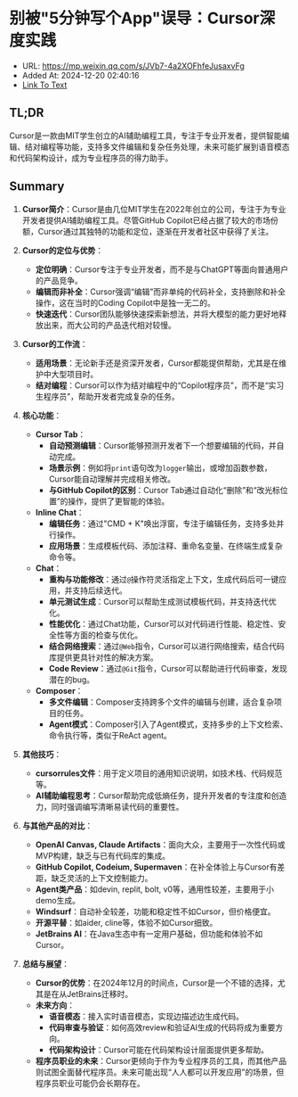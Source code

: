 # 别被"5分钟写个App"误导：Cursor深度实践
- URL: https://mp.weixin.qq.com/s/JVb7-4a2XOFhfeJusaxvFg
- Added At: 2024-12-20 02:40:16
- [Link To Text](2024-12-20-别被-5分钟写个app-误导：cursor深度实践_raw.md)

## TL;DR
Cursor是一款由MIT学生创立的AI辅助编程工具，专注于专业开发者，提供智能编辑、结对编程等功能，支持多文件编辑和复杂任务处理，未来可能扩展到语音模态和代码架构设计，成为专业程序员的得力助手。

## Summary
1. **Cursor简介**：Cursor是由几位MIT学生在2022年创立的公司，专注于为专业开发者提供AI辅助编程工具。尽管GitHub Copilot已经占据了较大的市场份额，Cursor通过其独特的功能和定位，逐渐在开发者社区中获得了关注。

2. **Cursor的定位与优势**：
   - **定位明确**：Cursor专注于专业开发者，而不是与ChatGPT等面向普通用户的产品竞争。
   - **编辑而非补全**：Cursor强调“编辑”而非单纯的代码补全，支持删除和补全操作，这在当时的Coding Copilot中是独一无二的。
   - **快速迭代**：Cursor团队能够快速探索新想法，并将大模型的能力更好地释放出来，而大公司的产品迭代相对较慢。

3. **Cursor的工作流**：
   - **适用场景**：无论新手还是资深开发者，Cursor都能提供帮助，尤其是在维护中大型项目时。
   - **结对编程**：Cursor可以作为结对编程中的“Copilot程序员”，而不是“实习生程序员”，帮助开发者完成复杂的任务。

4. **核心功能**：
   - **Cursor Tab**：
     - **自动预测编辑**：Cursor能够预测开发者下一个想要编辑的代码，并自动完成。
     - **场景示例**：例如将`print`语句改为`logger`输出，或增加函数参数，Cursor能自动理解并完成相关修改。
     - **与GitHub Copilot的区别**：Cursor Tab通过自动化“删除”和“改光标位置”的操作，提供了更智能的体验。
   - **Inline Chat**：
     - **编辑任务**：通过"CMD + K"唤出浮窗，专注于编辑任务，支持多处并行操作。
     - **应用场景**：生成模板代码、添加注释、重命名变量、在终端生成复杂命令等。
   - **Chat**：
     - **重构与功能修改**：通过`@`操作符灵活指定上下文，生成代码后可一键应用，并支持后续迭代。
     - **单元测试生成**：Cursor可以帮助生成测试模板代码，并支持迭代优化。
     - **性能优化**：通过Chat功能，Cursor可以对代码进行性能、稳定性、安全性等方面的检查与优化。
     - **结合网络搜索**：通过`@Web`指令，Cursor可以进行网络搜索，结合代码库提供更具针对性的解决方案。
     - **Code Review**：通过`@Git`指令，Cursor可以帮助进行代码审查，发现潜在的bug。
   - **Composer**：
     - **多文件编辑**：Composer支持跨多个文件的编辑与创建，适合复杂项目的任务。
     - **Agent模式**：Composer引入了Agent模式，支持多步的上下文检索、命令执行等，类似于ReAct agent。

5. **其他技巧**：
   - **cursorrules文件**：用于定义项目的通用知识说明，如技术栈、代码规范等。
   - **AI辅助编程思考**：Cursor帮助完成低熵任务，提升开发者的专注度和创造力，同时强调编写清晰易读代码的重要性。

6. **与其他产品的对比**：
   - **OpenAI Canvas, Claude Artifacts**：面向大众，主要用于一次性代码或MVP构建，缺乏与已有代码库的集成。
   - **GitHub Copilot, Codeium, Supermaven**：在补全体验上与Cursor有差距，缺乏灵活的上下文控制能力。
   - **Agent类产品**：如devin, replit, bolt, v0等，通用性较差，主要用于小demo生成。
   - **Windsurf**：自动补全较差，功能和稳定性不如Cursor，但价格便宜。
   - **开源平替**：如aider, cline等，体验不如Cursor细致。
   - **JetBrains AI**：在Java生态中有一定用户基础，但功能和体验不如Cursor。

7. **总结与展望**：
   - **Cursor的优势**：在2024年12月的时间点，Cursor是一个不错的选择，尤其是在从JetBrains迁移时。
   - **未来方向**：
     - **语音模态**：接入实时语音模态，实现边描述边生成代码。
     - **代码审查与验证**：如何高效review和验证AI生成的代码将成为重要方向。
     - **代码架构设计**：Cursor可能在代码架构设计层面提供更多帮助。
   - **程序员职业的未来**：Cursor更倾向于作为专业程序员的工具，而其他产品则试图全面替代程序员。未来可能出现“人人都可以开发应用”的场景，但程序员职业可能仍会长期存在。
